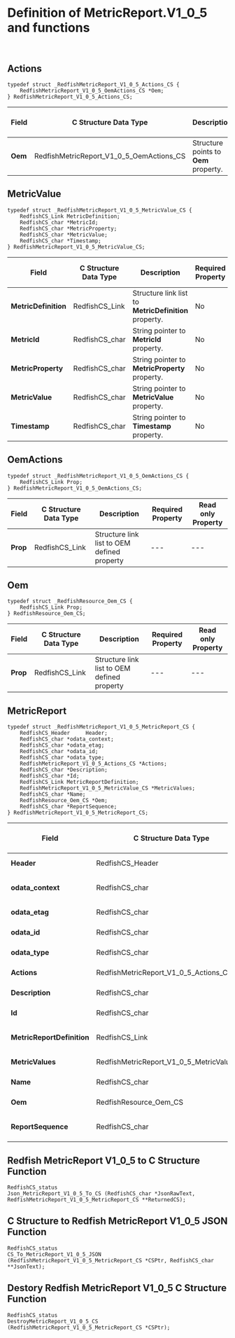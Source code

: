 # Definition of MetricReport.V1_0_5 and functions<br><br>

## Actions
    typedef struct _RedfishMetricReport_V1_0_5_Actions_CS {
        RedfishMetricReport_V1_0_5_OemActions_CS *Oem;
    } RedfishMetricReport_V1_0_5_Actions_CS;

|Field |C Structure Data Type|Description |Required Property|Read only Property
| ---  | --- | --- | --- | ---
|**Oem**|RedfishMetricReport_V1_0_5_OemActions_CS| Structure points to **Oem** property.| No| No


## MetricValue
    typedef struct _RedfishMetricReport_V1_0_5_MetricValue_CS {
        RedfishCS_Link MetricDefinition;
        RedfishCS_char *MetricId;
        RedfishCS_char *MetricProperty;
        RedfishCS_char *MetricValue;
        RedfishCS_char *Timestamp;
    } RedfishMetricReport_V1_0_5_MetricValue_CS;

|Field |C Structure Data Type|Description |Required Property|Read only Property
| ---  | --- | --- | --- | ---
|**MetricDefinition**|RedfishCS_Link| Structure link list to **MetricDefinition** property.| No| Yes
|**MetricId**|RedfishCS_char| String pointer to **MetricId** property.| No| Yes
|**MetricProperty**|RedfishCS_char| String pointer to **MetricProperty** property.| No| Yes
|**MetricValue**|RedfishCS_char| String pointer to **MetricValue** property.| No| Yes
|**Timestamp**|RedfishCS_char| String pointer to **Timestamp** property.| No| Yes


## OemActions
    typedef struct _RedfishMetricReport_V1_0_5_OemActions_CS {
        RedfishCS_Link Prop;
    } RedfishMetricReport_V1_0_5_OemActions_CS;

|Field |C Structure Data Type|Description |Required Property|Read only Property
| ---  | --- | --- | --- | ---
|**Prop**|RedfishCS_Link| Structure link list to OEM defined property| ---| ---


## Oem
    typedef struct _RedfishResource_Oem_CS {
        RedfishCS_Link Prop;
    } RedfishResource_Oem_CS;

|Field |C Structure Data Type|Description |Required Property|Read only Property
| ---  | --- | --- | --- | ---
|**Prop**|RedfishCS_Link| Structure link list to OEM defined property| ---| ---


## MetricReport
    typedef struct _RedfishMetricReport_V1_0_5_MetricReport_CS {
        RedfishCS_Header     Header;
        RedfishCS_char *odata_context;
        RedfishCS_char *odata_etag;
        RedfishCS_char *odata_id;
        RedfishCS_char *odata_type;
        RedfishMetricReport_V1_0_5_Actions_CS *Actions;
        RedfishCS_char *Description;
        RedfishCS_char *Id;
        RedfishCS_Link MetricReportDefinition;
        RedfishMetricReport_V1_0_5_MetricValue_CS *MetricValues;
        RedfishCS_char *Name;
        RedfishResource_Oem_CS *Oem;
        RedfishCS_char *ReportSequence;
    } RedfishMetricReport_V1_0_5_MetricReport_CS;

|Field |C Structure Data Type|Description |Required Property|Read only Property
| ---  | --- | --- | --- | ---
|**Header**|RedfishCS_Header|Redfish C structure header|---|---
|**odata_context**|RedfishCS_char| String pointer to **@odata.context** property.| No| No
|**odata_etag**|RedfishCS_char| String pointer to **@odata.etag** property.| No| No
|**odata_id**|RedfishCS_char| String pointer to **@odata.id** property.| Yes| No
|**odata_type**|RedfishCS_char| String pointer to **@odata.type** property.| Yes| No
|**Actions**|RedfishMetricReport_V1_0_5_Actions_CS| Structure points to **Actions** property.| No| No
|**Description**|RedfishCS_char| String pointer to **Description** property.| No| Yes
|**Id**|RedfishCS_char| String pointer to **Id** property.| Yes| Yes
|**MetricReportDefinition**|RedfishCS_Link| Structure link list to **MetricReportDefinition** property.| No| Yes
|**MetricValues**|RedfishMetricReport_V1_0_5_MetricValue_CS| Structure points to **MetricValues** property.| No| No
|**Name**|RedfishCS_char| String pointer to **Name** property.| Yes| Yes
|**Oem**|RedfishResource_Oem_CS| Structure points to **Oem** property.| No| No
|**ReportSequence**|RedfishCS_char| String pointer to **ReportSequence** property.| No| Yes
## Redfish MetricReport V1_0_5 to C Structure Function
    RedfishCS_status
    Json_MetricReport_V1_0_5_To_CS (RedfishCS_char *JsonRawText, RedfishMetricReport_V1_0_5_MetricReport_CS **ReturnedCS);

## C Structure to Redfish MetricReport V1_0_5 JSON Function
    RedfishCS_status
    CS_To_MetricReport_V1_0_5_JSON (RedfishMetricReport_V1_0_5_MetricReport_CS *CSPtr, RedfishCS_char **JsonText);

## Destory Redfish MetricReport V1_0_5 C Structure Function
    RedfishCS_status
    DestroyMetricReport_V1_0_5_CS (RedfishMetricReport_V1_0_5_MetricReport_CS *CSPtr);

